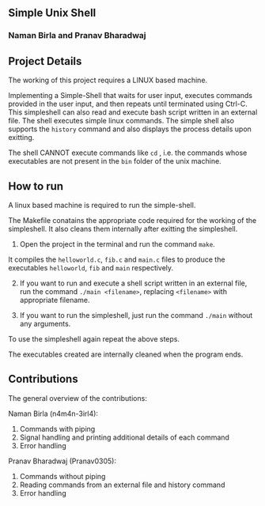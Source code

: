 ## Simple Unix Shell
### Naman Birla and Pranav Bharadwaj

## Project Details
The working of this project requires a LINUX based machine.

Implementing a Simple-Shell that waits for user input, executes commands provided in the user 
input,  and  then  repeats  until  terminated  using  Ctrl-C. This simpleshell can also read and execute bash script written in an external file. The shell executes simple linux commands. The simple shell also supports the ```history``` command and also displays the process details upon exitting.

The shell CANNOT execute commands like ```cd``` , i.e. the commands whose executables are not present in the ```bin``` folder of the unix machine.


## How to run
A linux based machine is required to run the simple-shell.

The Makefile conatains the appropriate code required for the working of the simpleshell. It also cleans them internally after exitting the simpleshell.

1. Open the project in the terminal and run the command ```make```. 

It compiles the ```helloworld.c```, ```fib.c```  and  ```main.c``` files to produce the executables ```helloworld```, ```fib``` and ```main``` respectively.

2. If you want to run and execute a shell script written in an external file, run the command ```./main <filename>```, replacing ```<filename>``` with appropriate filename.

3. If you want to run the simpleshell, just run the command ```./main``` without any arguments.

To use the simpleshell again repeat the above steps.

The executables created are internally cleaned when the program ends.



## Contributions
The general overview of the contributions:

Naman Birla (n4m4n-3irl4):
1.	Commands with piping
2.	Signal handling and printing additional details of each command
3.	Error handling

Pranav Bharadwaj (Pranav0305):
1.	Commands without piping
2.	Reading commands from an external file and history command
3.	Error handling

